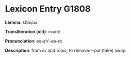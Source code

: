 # Lexicon Entry G1808

**Lemma**: ἐξαίρω

**Transliteration (xlit)**: exaírō

**Pronunciation**: ex-ah'-ee-ro

**Description**:
from ἐκ and αἴρω; to remove:--put (take) away.
